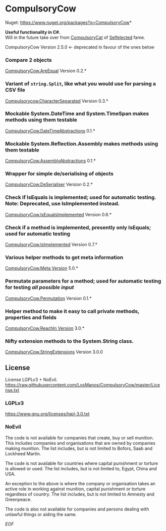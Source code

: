 CompulsoryCow
=============

Nuget: https://www.nuget.org/packages?q=CompulsoryCow*

**Useful functionality in C#.**  
Will in the future take over from [CompulsoryCat](http://code.google.com/p/compulsorycat/) of [Selfelected](http://www.selfelected.com) fame.

CompulsoryCow Version 2.5.0 <- deprecated in favour of the ones below  

### Compare 2 objects
[CompulsoryCow.AreEqual](https://github.com/LosManos/CompulsoryCow/wiki/AreEqual) Version 0.2.*  
### Variant of `string.Split`, like what you would use for parsing a CSV file
[Compulsorycow.CharacterSeparated](https://github.com/LosManos/CompulsoryCow/wiki/CharacterSeparated) Version 0.3.*  
### Mockable System.DateTime and System.TimeSpan makes methods using them testable
[CompulsoryCow.DateTimeAbstractions](https://github.com/LosManos/CompulsoryCow/wiki/DateTimeAbstractions) 0.1.*  
### Mockable System.Reflection.Assembly makes methods using them testable  
[CompulsoryCow.AssemblyAbstractions](https://github.com/LosManos/CompulsoryCow/wiki/AssemblyAbstractions) 0.1.*  
### Wrapper for simple de/serialising of objects
[CompulsoryCow.DeSerialiser](https://github.com/LosManos/CompulsoryCow/wiki/DeSerialiser) Version 0.2.*  
### Check if IsEquals is implemented; used for automatic testing. Note: Deprecated, use IsImplemented instead.
[CompulsoryCow.IsEqualsImplemented](https://github.com/LosManos/CompulsoryCow/wiki/IsEqualsImplemented) Version 0.6.*  
### Check if a method is implemented, presently only IsEquals; used for automatic testing
[CompulsoryCow.IsImplemented](https://github.com/LosManos/CompulsoryCow/wiki/IsImplemented) Version 0.7.*  
### Various helper methods to get meta information
[CompulsoryCow.Meta Version](https://github.com/LosManos/CompulsoryCow/wiki/Meta) 5.0.*  
### Permutate parameters for a method; used for automatic testing for testing *all possible input*
[CompulsoryCow.Permutation](https://github.com/LosManos/CompulsoryCow/wiki/Permutation) Version 0.1.*  
### Helper method to make it easy to call private methods, properties and fields
[CompulsoryCow.ReachIn Version](https://github.com/LosManos/CompulsoryCow/wiki/ReachIn) 3.0.*  
### Nifty extension methods to the System.String class.
[CompulsoryCow.StringExtensions](https://github.com/LosManos/CompulsoryCow/wiki/StringExtensions)  Version 3.0.0

## License

License LGPLv3 + NoEvil.  
https://raw.githubusercontent.com/LosManos/CompulsoryCow/master/License.txt

### LGPLv3

https://www.gnu.org/licenses/lgpl-3.0.txt

### NoEvil

The code is not available for companies that create, buy or sell munition.
This includes companies and organisations that are owned by companies making munition. 
The list includes, but is not limited to Bofors, Saab and Lockheed Martin.

The code is not available for countries where capital punishment or torture is allowed or used. 
The list includes, but is not limited to, Egypt, China and USA. 

An exception to the above is where the company or organisation takes an active role in working against munition, capital punishment or torture regardless of country. 
The list includes, but is not limited to Amnesty and Greenpeace.

The code is also not available for companies and persons dealing with unlawful things or aiding the same.

*EOF*

